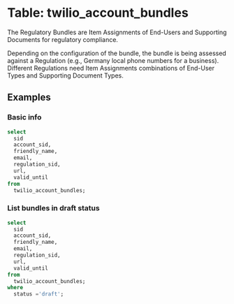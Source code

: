 # Table: twilio_account_bundles

The Regulatory Bundles are Item Assignments of End-Users and Supporting Documents for regulatory compliance.

Depending on the configuration of the bundle, the bundle is being assessed against a Regulation (e.g., Germany local phone numbers for a business). Different Regulations need Item Assignments combinations of End-User Types and Supporting Document Types.

## Examples

### Basic info

```sql
select 
  sid
  account_sid, 
  friendly_name, 
  email, 
  regulation_sid, 
  url, 
  valid_until 
from 
  twilio_account_bundles;
```

### List bundles in draft status

```sql
select 
  sid
  account_sid, 
  friendly_name, 
  email, 
  regulation_sid, 
  url, 
  valid_until 
from 
  twilio_account_bundles;
where 
  status ='draft';
```
